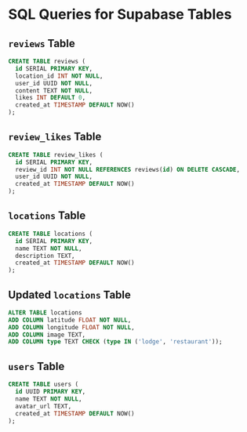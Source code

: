 # SQL Queries for Supabase Tables

## `reviews` Table
```sql
CREATE TABLE reviews (
  id SERIAL PRIMARY KEY,
  location_id INT NOT NULL,
  user_id UUID NOT NULL,
  content TEXT NOT NULL,
  likes INT DEFAULT 0,
  created_at TIMESTAMP DEFAULT NOW()
);
```

## `review_likes` Table
```sql
CREATE TABLE review_likes (
  id SERIAL PRIMARY KEY,
  review_id INT NOT NULL REFERENCES reviews(id) ON DELETE CASCADE,
  user_id UUID NOT NULL,
  created_at TIMESTAMP DEFAULT NOW()
);
```

## `locations` Table
```sql
CREATE TABLE locations (
  id SERIAL PRIMARY KEY,
  name TEXT NOT NULL,
  description TEXT,
  created_at TIMESTAMP DEFAULT NOW()
);
```

## Updated `locations` Table
```sql
ALTER TABLE locations
ADD COLUMN latitude FLOAT NOT NULL,
ADD COLUMN longitude FLOAT NOT NULL,
ADD COLUMN image TEXT,
ADD COLUMN type TEXT CHECK (type IN ('lodge', 'restaurant'));
```

## `users` Table
```sql
CREATE TABLE users (
  id UUID PRIMARY KEY,
  name TEXT NOT NULL,
  avatar_url TEXT,
  created_at TIMESTAMP DEFAULT NOW()
);
```